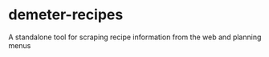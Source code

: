 # demeter-recipes
A standalone tool for scraping recipe information from the web and planning menus
